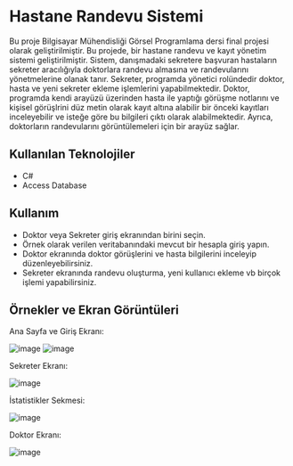 # Hastane Randevu Sistemi
Bu proje Bilgisayar Mühendisliği Görsel Programlama dersi final projesi olarak geliştirilmiştir.
Bu projede, bir hastane randevu ve kayıt yönetim sistemi geliştirilmiştir. Sistem, danışmadaki sekretere başvuran hastaların sekreter aracılığıyla doktorlara randevu almasına ve randevularını yönetmelerine olanak tanır. Sekreter, programda yönetici rolündedir doktor, hasta ve yeni sekreter ekleme işlemlerini yapabilmektedir. Doktor, programda kendi arayüzü üzerinden hasta ile yaptığı görüşme notlarını ve kişisel görüşlrini düz metin olarak kayıt altına alabilir bir önceki kayıtları inceleyebilir ve isteğe göre bu bilgileri çıktı olarak alabilmektedir. Ayrıca, doktorların randevularını görüntülemeleri için bir arayüz sağlar.

## Kullanılan Teknolojiler
- C#
- Access Database

## Kullanım
- Doktor veya Sekreter giriş ekranından birini seçin.
- Örnek olarak verilen veritabanındaki mevcut bir hesapla giriş yapın.
- Doktor ekranında doktor görüşlerini ve hasta bilgilerini inceleyip düzenleyebilirsiniz.
- Sekreter ekranında randevu oluşturma, yeni kullanıcı ekleme vb birçok işlemi yapabilirsiniz.

## Örnekler ve Ekran Görüntüleri
Ana Sayfa ve Giriş Ekranı:

![image](https://user-images.githubusercontent.com/66082185/222834686-45e19eb8-712a-4386-8cdc-642bc522ef1d.png)
![image](https://user-images.githubusercontent.com/66082185/222835988-1b25f8a6-b757-48be-9d49-cb33221275c6.png)

Sekreter Ekranı:

![image](https://user-images.githubusercontent.com/66082185/222836141-01c78ef8-8520-4fed-a69f-fb5cf17e01ab.png)

İstatistikler Sekmesi:

![image](https://user-images.githubusercontent.com/66082185/222836317-d7ff729d-a577-42d2-9bb0-bdaa4d345f72.png)

Doktor Ekranı:

![image](https://user-images.githubusercontent.com/66082185/222836666-f048c5cc-6bd7-4cbd-9888-ee7ada471144.png)
